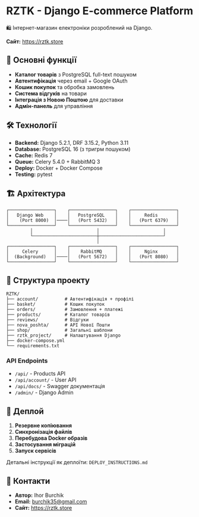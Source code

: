 # RZTK - Django E-commerce Platform

🛍️ Інтернет-магазин електроніки розроблений на Django.

**Сайт:** https://rztk.store

## 🚀 Основні функції

- **Каталог товарів** з PostgreSQL full-text пошуком
- **Автентифікація** через email + Google OAuth
- **Кошик покупок** та обробка замовлень
- **Система відгуків** на товари
- **Інтеграція з Новою Поштою** для доставки
- **Адмін-панель** для управління

## 🛠️ Технології

- **Backend:** Django 5.2.1, DRF 3.15.2, Python 3.11
- **Database:** PostgreSQL 16 (з тригрм пошуком)
- **Cache:** Redis 7
- **Queue:** Celery 5.4.0 + RabbitMQ 3
- **Deploy:** Docker + Docker Compose
- **Testing:** pytest


## 🏗️ Архітектура

```
┌─────────────────┐    ┌─────────────────┐    ┌─────────────────┐
│   Django Web    │    │   PostgreSQL    │    │     Redis       │
│    (Port 8000)  │────│   (Port 5432)   │    │   (Port 6379)   │
└─────────────────┘    └─────────────────┘    └─────────────────┘
         │                        │                        │
         └────────────────────────┼────────────────────────┘
                                  │
┌─────────────────┐    ┌─────────────────┐    ┌─────────────────┐
│     Celery      │    │    RabbitMQ     │    │     Nginx       │
│  (Background)   │────│   (Port 5672)   │    │   (Port 8080)   │
└─────────────────┘    └─────────────────┘    └─────────────────┘
```

## 📁 Структура проекту

```
RZTK/
├── account/          # Автентифікація + профілі
├── basket/           # Кошик покупок
├── orders/           # Замовлення + платежі
├── products/         # Каталог товарів
├── reviews/          # Відгуки
├── nova_poshta/      # API Нової Пошти
├── shop/             # Загальні шаблони
├── rztk_project/     # Налаштування Django
├── docker-compose.yml
└── requirements.txt
```

### API Endpoints
- `/api/` - Products API
- `/api/account/` - User API
- `/api/docs/` - Swagger документація
- `/admin/` - Django Admin

## 🚀 Деплой

1. **Резервне копіювання**
2. **Синхронізація файлів**
3. **Перебудова Docker образів**
4. **Застосування міграцій**
5. **Запуск сервісів**

Детальні інструкції як деплоїти: `DEPLOY_INSTRUCTIONS.md`

## 📧 Контакти

- **Автор:** Ihor Burchik
- **Email:** burchik35@gmail.com
- **Сайт:** https://rztk.store